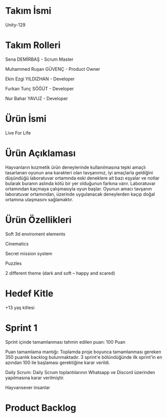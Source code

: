# Takım İsmi
Unity-129

# Takım Rolleri
Sena DEMİRBAŞ - Scrum Master

Muhammed Ruşan GÜVENÇ - Product Owner

Ekin Ezgi YILDIZHAN - Developer

Furkan Tunç SÖĞÜT - Developer

Nur Bahar YAVUZ - Developer

# Ürün İsmi
Live For Life

# Ürün Açıklaması
Hayvanların kozmetik ürün deneylerinde kullanılmasına tepki amaçlı tasarlanan oyunun ana karakteri olan tavşanımız, iyi amaçlarla geldiğini düşündüğü laboratuvar ortamında eski deneklere ait bazı eşyalar ve notlar bularak buranın aslında kötü bir yer olduğunun farkına varır. Laboratuvar ortamından kaçmaya çalışmasıyla oyun başlar. Oyunun amacı tavşanın laboratuvar ortamından, üzerinde uygulanacak deneylerden kaçıp doğal ortamına ulaşmasını sağlamaktır.

# Ürün Özellikleri

Soft 3d enviroment elements

Cinematics

Secret mission system

Puzzles

2 different theme (dark and soft – happy and scared)

# Hedef Kitle
+13 yaş kitlesi

# Sprint 1
Sprint içinde tamamlanması tahmin edilen puan: 100 Puan

Puan tamamlama mantığı: Toplamda proje boyunca tamamlanması gereken 350 puanlık backlog bulunmaktadır. 3 sprint'e bölündüğünde ilk sprint'in en azından 100 ile başlaması gerektiğine karar verildi.

Daily Scrum: Daily Scrum toplantılarının Whatsapp ve Discord  üzerinden yapılmasına karar verilmiştir. 


Hayvansever insanlar

# Product Backlog
